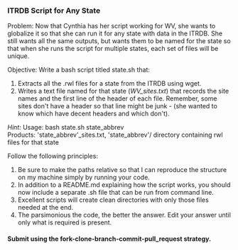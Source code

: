 ### ITRDB Script for Any State

Problem: Now that Cynthia has her script working for WV, she wants to globalize it so that she can run it for any state with data in the ITRDB. She still wants all the same outputs, but wants them to be named for the state so that when she runs the script for multiple states, each set of files will be unique.

Objective: Write a bash script titled state.sh that:
1)	Extracts all the .rwl files for a state from the ITRDB using wget.
2)	Writes a text file named for that state (_WV_sites.txt_) that records the site names and the first line of the header of each file.  Remember, some sites don't have a header so that line might be junk - (she wanted to know which have decent headers and which don't).

_Hint:_
Usage: bash state.sh state_abbrev  
Products: 'state_abbrev'_sites.txt, 'state_abbrev'/ directory containing rwl files for that state
 
Follow the following principles:
1)	Be sure to make the paths relative so that I can reproduce the structure on my machine simply by running your code.  
2)	In addition to a README.md explaining how the script works, you should now include a separate .sh file that can be run from command line.  
3)	Excellent scripts will create clean directories with only those files needed at the end.  
4)	The parsimonious the code, the better the answer. Edit your answer until only what is required is present. 

#### Submit using the fork-clone-branch-commit-pull_request strategy.

